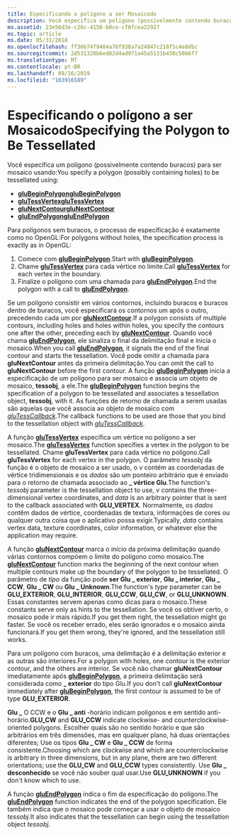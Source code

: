 ```yaml
---
title: Especificando o polígono a ser Mosaicodo
description: Você especifica um polígono (possivelmente contendo buracos) para ser mosaico usando
ms.assetid: 23e56d3e-c26c-4158-b0ce-cf8fcea22927
ms.topic: article
ms.date: 05/31/2018
ms.openlocfilehash: ff36b74f9484a76f938a7a24847c218f5c4e8dbc
ms.sourcegitcommit: 2d531328b6ed82d4ad971a45a5131b430c5866f7
ms.translationtype: MT
ms.contentlocale: pt-BR
ms.lasthandoff: 09/16/2019
ms.locfileid: "103916589"
---
```

# <a name="specifying-the-polygon-to-be-tessellated"></a><span data-ttu-id="f1d1c-103">Especificando o polígono a ser Mosaicodo</span><span class="sxs-lookup"><span data-stu-id="f1d1c-103">Specifying the Polygon to Be Tessellated</span></span>

<span data-ttu-id="f1d1c-104">Você especifica um polígono (possivelmente contendo buracos) para ser mosaico usando:</span><span class="sxs-lookup"><span data-stu-id="f1d1c-104">You specify a polygon (possibly containing holes) to be tessellated using:</span></span>

-   [<span data-ttu-id="f1d1c-105">**gluBeginPolygon**</span><span class="sxs-lookup"><span data-stu-id="f1d1c-105">**gluBeginPolygon**</span></span>](glubeginpolygon.md)
-   [<span data-ttu-id="f1d1c-106">**gluTessVertex**</span><span class="sxs-lookup"><span data-stu-id="f1d1c-106">**gluTessVertex**</span></span>](glutessvertex.md)
-   [<span data-ttu-id="f1d1c-107">**gluNextContour**</span><span class="sxs-lookup"><span data-stu-id="f1d1c-107">**gluNextContour**</span></span>](glunextcontour.md)
-   [<span data-ttu-id="f1d1c-108">**gluEndPolygon**</span><span class="sxs-lookup"><span data-stu-id="f1d1c-108">**gluEndPolygon**</span></span>](gluendpolygon.md)

<span data-ttu-id="f1d1c-109">Para polígonos sem buracos, o processo de especificação é exatamente como no OpenGL:</span><span class="sxs-lookup"><span data-stu-id="f1d1c-109">For polygons without holes, the specification process is exactly as in OpenGL:</span></span>

1.  <span data-ttu-id="f1d1c-110">Comece com [**gluBeginPolygon**](glubeginpolygon.md).</span><span class="sxs-lookup"><span data-stu-id="f1d1c-110">Start with [**gluBeginPolygon**](glubeginpolygon.md).</span></span>
2.  <span data-ttu-id="f1d1c-111">Chame [**gluTessVertex**](glutessvertex.md) para cada vértice no limite.</span><span class="sxs-lookup"><span data-stu-id="f1d1c-111">Call [**gluTessVertex**](glutessvertex.md) for each vertex in the boundary.</span></span>
3.  <span data-ttu-id="f1d1c-112">Finalize o polígono com uma chamada para [**gluEndPolygon**](gluendpolygon.md).</span><span class="sxs-lookup"><span data-stu-id="f1d1c-112">End the polygon with a call to [**gluEndPolygon**](gluendpolygon.md).</span></span>

<span data-ttu-id="f1d1c-113">Se um polígono consistir em vários contornos, incluindo buracos e buracos dentro de buracos, você especificará os contornos um após o outro, precedendo cada um por [**gluNextContour**](glunextcontour.md).</span><span class="sxs-lookup"><span data-stu-id="f1d1c-113">If a polygon consists of multiple contours, including holes and holes within holes, you specify the contours one after the other, preceding each by [**gluNextContour**](glunextcontour.md).</span></span> <span data-ttu-id="f1d1c-114">Quando você chama [**gluEndPolygon**](gluendpolygon.md), ele sinaliza o final da delimitação final e inicia o mosaico.</span><span class="sxs-lookup"><span data-stu-id="f1d1c-114">When you call [**gluEndPolygon**](gluendpolygon.md), it signals the end of the final contour and starts the tessellation.</span></span> <span data-ttu-id="f1d1c-115">Você pode omitir a chamada para **gluNextContour** antes da primeira delimitação.</span><span class="sxs-lookup"><span data-stu-id="f1d1c-115">You can omit the call to **gluNextContour** before the first contour.</span></span> <span data-ttu-id="f1d1c-116">A função [**gluBeginPolygon**](glubeginpolygon.md) inicia a especificação de um polígono para ser mosaico e associa um objeto de mosaico, **tessobj**, a ele.</span><span class="sxs-lookup"><span data-stu-id="f1d1c-116">The [**gluBeginPolygon**](glubeginpolygon.md) function begins the specification of a polygon to be tessellated and associates a tessellation object, **tessobj**, with it.</span></span> <span data-ttu-id="f1d1c-117">As funções de retorno de chamada a serem usadas são aquelas que você associa ao objeto de mosaico com [*gluTessCallback*](glutess.md).</span><span class="sxs-lookup"><span data-stu-id="f1d1c-117">The callback functions to be used are those that you bind to the tessellation object with [*gluTessCallback*](glutess.md).</span></span>

<span data-ttu-id="f1d1c-118">A função [**gluTessVertex**](glutessvertex.md) especifica um vértice no polígono a ser mosaico.</span><span class="sxs-lookup"><span data-stu-id="f1d1c-118">The [**gluTessVertex**](glutessvertex.md) function specifies a vertex in the polygon to be tessellated.</span></span> <span data-ttu-id="f1d1c-119">Chame **gluTessVertex** para cada vértice no polígono.</span><span class="sxs-lookup"><span data-stu-id="f1d1c-119">Call **gluTessVertex** for each vertex in the polygon.</span></span> <span data-ttu-id="f1d1c-120">O parâmetro *tessobj* da função é o objeto de mosaico a ser usado, o *v* contém as coordenadas de vértice tridimensionais e os *dados* são um ponteiro arbitrário que é enviado para o retorno de chamada associado ao **\_ vértice Glu**.</span><span class="sxs-lookup"><span data-stu-id="f1d1c-120">The function's *tessobj* parameter is the tessellation object to use, *v* contains the three-dimensional vertex coordinates, and *data* is an arbitrary pointer that is sent to the callback associated with **GLU\_VERTEX**.</span></span> <span data-ttu-id="f1d1c-121">Normalmente, os *dados* contêm dados de vértice, coordenadas de textura, informações de cores ou qualquer outra coisa que o aplicativo possa exigir.</span><span class="sxs-lookup"><span data-stu-id="f1d1c-121">Typically, *data* contains vertex data, texture coordinates, color information, or whatever else the application may require.</span></span>

<span data-ttu-id="f1d1c-122">A função [**gluNextContour**](glunextcontour.md) marca o início da próxima delimitação quando várias contornos compõem o limite do polígono como mosaico.</span><span class="sxs-lookup"><span data-stu-id="f1d1c-122">The [**gluNextContour**](glunextcontour.md) function marks the beginning of the next contour when multiple contours make up the boundary of the polygon to be tessellated.</span></span> <span data-ttu-id="f1d1c-123">O parâmetro de *tipo* da função pode **ser Glu \_ exterior**, **Glu \_ interior**, **Glu \_ CCW**, **Glu \_ CW** ou **Glu \_ Unknown**.</span><span class="sxs-lookup"><span data-stu-id="f1d1c-123">The function's *type* parameter can be **GLU\_EXTERIOR**, **GLU\_INTERIOR**, **GLU\_CCW**, **GLU\_CW**, or **GLU\_UNKNOWN**.</span></span> <span data-ttu-id="f1d1c-124">Essas constantes servem apenas como dicas para o mosaico.</span><span class="sxs-lookup"><span data-stu-id="f1d1c-124">These constants serve only as hints to the tessellation.</span></span> <span data-ttu-id="f1d1c-125">Se você os obtiver certo, o mosaico pode ir mais rápido.</span><span class="sxs-lookup"><span data-stu-id="f1d1c-125">If you get them right, the tessellation might go faster.</span></span> <span data-ttu-id="f1d1c-126">Se você os receber errado, eles serão ignorados e o mosaico ainda funcionará.</span><span class="sxs-lookup"><span data-stu-id="f1d1c-126">If you get them wrong, they're ignored, and the tessellation still works.</span></span>

<span data-ttu-id="f1d1c-127">Para um polígono com buracos, uma delimitação é a delimitação exterior e as outras são interiores.</span><span class="sxs-lookup"><span data-stu-id="f1d1c-127">For a polygon with holes, one contour is the exterior contour, and the others are interior.</span></span> <span data-ttu-id="f1d1c-128">Se você não chamar **gluNextContour** imediatamente após [**gluBeginPolygon**](glubeginpolygon.md), a primeira delimitação será considerada como **\_ exterior** do tipo Glu.</span><span class="sxs-lookup"><span data-stu-id="f1d1c-128">If you don't call **gluNextContour** immediately after [**gluBeginPolygon**](glubeginpolygon.md), the first contour is assumed to be of type **GLU\_EXTERIOR**.</span></span>

<span data-ttu-id="f1d1c-129">**Glu \_** O CCW e o **Glu \_ anti** -horário indicam polígonos e em sentido anti-horário.</span><span class="sxs-lookup"><span data-stu-id="f1d1c-129">**GLU\_CW** and **GLU\_CCW** indicate clockwise- and counterclockwise-oriented polygons.</span></span> <span data-ttu-id="f1d1c-130">Escolher quais são no sentido horário e que são arbitrários em três dimensões, mas em qualquer plano, há duas orientações diferentes; Use os tipos **Glu \_ CW** e **Glu \_ CCW** de forma consistente.</span><span class="sxs-lookup"><span data-stu-id="f1d1c-130">Choosing which are clockwise and which are counterclockwise is arbitrary in three dimensions, but in any plane, there are two different orientations; use the **GLU\_CW** and **GLU\_CCW** types consistently.</span></span> <span data-ttu-id="f1d1c-131">Use **Glu \_ desconhecido** se você não souber qual usar.</span><span class="sxs-lookup"><span data-stu-id="f1d1c-131">Use **GLU\_UNKNOWN** if you don't know which to use.</span></span>

<span data-ttu-id="f1d1c-132">A função [**gluEndPolygon**](gluendpolygon.md) indica o fim da especificação do polígono.</span><span class="sxs-lookup"><span data-stu-id="f1d1c-132">The [**gluEndPolygon**](gluendpolygon.md) function indicates the end of the polygon specification.</span></span> <span data-ttu-id="f1d1c-133">Ele também indica que o mosaico pode começar a usar o objeto de mosaico *tessobj*.</span><span class="sxs-lookup"><span data-stu-id="f1d1c-133">It also indicates that the tessellation can begin using the tessellation object *tessobj*.</span></span>

 

 




